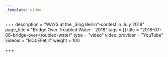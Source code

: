 ```yaml
---
_template: video
---
```



+++
description = "WAYS at the „Sing Berlin“-contest in July 2018"
page_title = "Bridge Over Troubled Water - 2018"
tags = []
title = "2018-07-06-bridge-over-troubled-water"
type = "video"
video_provider = "YouTube"
videoid = "lsO0EFetjlI"
weight = 100

+++
